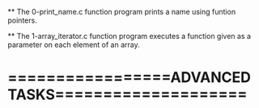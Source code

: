 ** The 0-print_name.c function program prints a name using funtion pointers.

** The 1-array_iterator.c function program executes a function given as a parameter on each element of an array.

=================ADVANCED TASKS====================
===================================================


